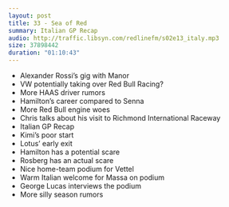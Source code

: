 ```yaml
---
layout: post
title: 33 - Sea of Red
summary: Italian GP Recap
audio: http://traffic.libsyn.com/redlinefm/s02e13_italy.mp3
size: 37898442
duration: "01:10:43"
---
```


* Alexander Rossi’s gig with Manor
* VW potentially taking over Red Bull Racing?
* More HAAS driver rumors
* Hamilton’s career compared to Senna
* More Red Bull engine woes
* Chris talks about his visit to Richmond International Raceway 
* Italian GP Recap
 * Kimi’s poor start
 * Lotus’ early exit
 * Hamilton has a potential scare
 * Rosberg has an actual scare
 * Nice home-team podium for Vettel
 * Warm Italian welcome for Massa on podium
 * George Lucas interviews the podium
* More silly season rumors


<!-- more -->

<audio src="http://traffic.libsyn.com/redlinefm/s02e13_italy.mp3" preload="none" />

[Download MP3](http://traffic.libsyn.com/redlinefm/s02e13_italy.mp3)
